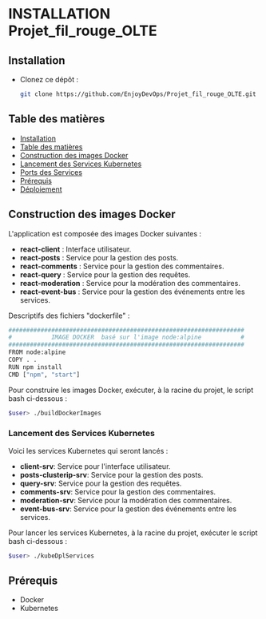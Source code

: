 # INSTALLATION Projet_fil_rouge_OLTE

## Installation

- Clonez ce dépôt :
    ```bash
    git clone https://github.com/EnjoyDevOps/Projet_fil_rouge_OLTE.git
    ```

## Table des matières

- [Installation](#installation)
- [Table des matières](#table-des-matières)
- [Construction des images Docker](#construction-des-images-docker)
- [Lancement des Services Kubernetes](#lancement-des-services-kubernetes)
- [Ports des Services](#ports-des-services)
- [Prérequis](#prérequis)
- [Déploiement](#déploiement)

## Construction des images Docker

L'application est composée des images Docker suivantes :

- **react-client** : Interface utilisateur. 
- **react-posts** : Service pour la gestion des posts.
- **react-comments** : Service pour la gestion des commentaires.
- **react-query** : Service pour la gestion des requêtes.
- **react-moderation** : Service pour la modération des commentaires.
- **react-event-bus** : Service pour la gestion des événements entre les services.

Descriptifs des fichiers "dockerfile" :
```bash
##################################################################
#           IMAGE DOCKER  basé sur l'image node:alpine           #
##################################################################
FROM node:alpine
COPY . .
RUN npm install
CMD ["npm", "start"]
```

Pour construire les images Docker, exécuter, à la racine du projet, le script bash ci-dessous :
```bash
$user> ./buildDockerImages
```

### Lancement des Services Kubernetes

Voici les services Kubernetes qui seront lancés :

- **client-srv**: Service pour l'interface utilisateur.
- **posts-clusterip-srv**: Service pour la gestion des posts.
- **query-srv**: Service pour la gestion des requêtes.
- **comments-srv**: Service pour la gestion des commentaires.
- **moderation-srv**: Service pour la modération des commentaires.
- **event-bus-srv**: Service pour la gestion des événements entre les services.

Pour lancer les services Kubernetes, à la racine du projet, exécuter le script bash ci-dessous :
```bash
$user> ./kubeDplServices
```

## Prérequis

- Docker
- Kubernetes